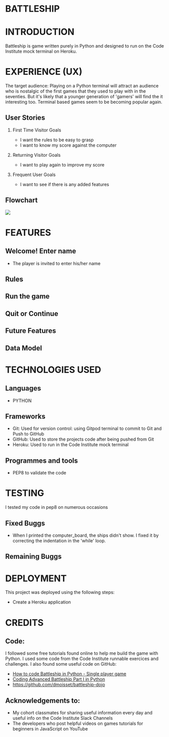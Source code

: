 

<h1 text-align="center">BATTLESHIP</h1>

<!-- Click on [Battleship](https://annickrynne.github.io/Battleship/) to access the live project. -->


# INTRODUCTION
Battleship is game written purely in Python and designed to run on the Code Institute mock terminal on Heroku.

# EXPERIENCE (UX)
The target audience: Playing on a Python terminal will attract an audience who is nostalgic of the first games that they used to play with in the seventies. But it's likely that a younger generation of 'gamers' will find the it interesting too. Terminal based games seem to be becoming popular again.

## User Stories
1. First Time Visitor Goals
   - I want the rules to be easy to grasp
   - I want to know my score against the computer

2. Returning Visitor Goals
   - I want to play again to improve my score
    
3. Frequent User Goals
   - I want to see if there is any added features

## Flowchart

![ ](https://lucid.app/lucidchart/bd951b44-92b4-4389-91be-4ffcc3baac01/edit?invitationId=inv_9597ba94-0515-4d8b-957f-1fbedd6b8c2b)



# FEATURES


## Welcome! Enter name

- The player is invited to enter his/her name

<!-- ![ ](welcome.png) -->


## Rules
## Run the game
## Quit or Continue
## Future Features
## Data Model

# TECHNOLOGIES USED
## Languages
- PYTHON


## Frameworks
<ul>
      <li>Git: Used for version control: using Gitpod terminal to commit to Git  and Push to GitHub</li>
      <li>GitHub: Used to store the projects code after being pushed from Git</li>
      <li>Heroku: Used to run in the Code Institute mock terminal</li>
</ul>

## Programmes and tools
- PEP8 to validate the code

# TESTING
I tested my code in pep8 on numerous occasions
<!-- ![ ](docs/pep8.png) -->

## Fixed Buggs
-  When I printed the computer_board, the ships didn't show. I fixed it by correcting the indentation in the 'while' loop.
## Remaining Buggs



# DEPLOYMENT
This project was deployed using the following steps:<br>
<ul>
   <li>Create a Heroku application</li>
   
</ul>

# CREDITS
## Code:
I followed some free tutorials found online to help me build the game with Python. I used some code from the Code Institute runnable exercices and challenges. I also found some useful code on GitHub:

   - [How to code Battleship in Python - Single player game](https://www.youtube.com/watch?v=tF1WRCrd_HQ)
   - [Coding Advanced Battleship Part I in Python](https://www.youtube.com/watch?v=xz9GrOwQ_5E)
   - https://github.com/dmoisset/battleship-dojo

## Acknowledgements to: 
- My cohort classmates for sharing useful information every day and useful info on the Code Institute Slack Channels
- The developers who post helpful videos on games tutorials for beginners in JavaScript on YouTube